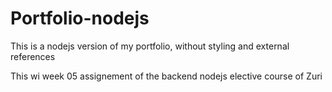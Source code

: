 # Portfolio-nodejs
This is a nodejs version of my portfolio, without styling and external references

This wi week 05 assignement of the backend nodejs elective course of Zuri
